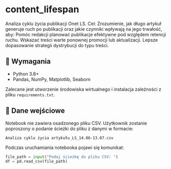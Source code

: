 # content_lifespan
Analiza cyklu życia publikacji Onet LS. Cel: Zrozumienie, jak długo artykuł generuje ruch po publikacji oraz jakie czynniki wpływają na jego trwałość, aby:  Pomóc redakcji planować publikacje efektywne pod względem retencji ruchu.  Wskazać treści warte ponownej promocji lub aktualizacji.  Lepsze dopasowanie strategii dystrybucji do typu treści.

## 🧰 Wymagania

- Python 3.8+
- Pandas, NumPy, Matplotlib, Seaborn

Zalecane jest utworzenie środowiska wirtualnego i instalacja zależności z pliku `requirements.txt`.

## 📁 Dane wejściowe

Notebook nie zawiera osadzonego pliku CSV. Użytkownik zostanie poproszony o podanie ścieżki do pliku z danymi w formacie:

`Analiza cyklu życia artykułu_LS_14.06-13.07.csv`

Podczas uruchamiania notebooka pojawi się komunikat:

```python
file_path = input("Podaj ścieżkę do pliku CSV: ")
df = pd.read_csv(file_path)

